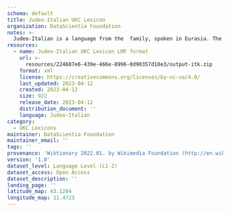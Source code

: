 ```yaml
---
schema: default
title: Judeo-Italian UKC Lexicon
organization: DataScientia Foundation
notes: >-
  Judeo-Italian is a language from the  family, spoken in Eurasia. The UKC Lexicon of Judeo-Italian is represented as a lexico-semantic network. It consists of words, word senses, synsets, as well as sense-level and synset-level relationships.
resources:
  - name: Judeo-Italian UKC Lexicon LMF format
    url: >-
      resources/224607e6-439e-466e-8996-0d90357d18e3/output-itk.zip
    format: xml
    license: https://creativecommons.org/licenses/by-nc-sa/4.0/
    last_updated: 2023-04-12
    created: 2023-04-12
    size: 922
    release_date: 2023-04-12
    distribution_document: ''
    language: Judeo-Italian
category:
  - UKC Lexicons
maintainer: DataScientia Foundation
maintainer_email: ''
tags: ''
provenance: 'Wiktionary 2022.01. by Wikimedia Foundation (http://en.wiktionary.org); Princeton WordNet 2.1 by Princeton University (https://wordnet.princeton.edu)'
version: '1.0'
dataset_level: Language Level (L1-2)
dataset_access: Open Access
dataset_description: ''
landing_page: ''
latitude_map: 43.1284
longitude_map: 11.4723
---
```

